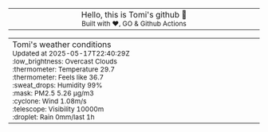 
<div align="center">
<table>
<tbody>
<td align="center">
<img width="2000" height="0"><br>
Hello, this is Tomi's github 👋<br>
<sup>Built with ❤️, GO & Github Actions</sup><br>
<img width="2000" height="0">
</td>
</tbody>
</table>
</div>
<table>
<tbody>
<td align="left">
<img width="2000" height="0"><br>
Tomi's weather conditions<br>
<sup>Updated at 2025-05-17T22:40:29Z</sup><br>
<sup>:low_brightness: Overcast Clouds</sup><br>
<sup>:thermometer: Temperature 29.7 </sup><br>
<sup>:thermometer: Feels like 36.7</sup><br>
<sup>:sweat_drops: Humidity 99%</sup><br>
<sup>:mask: PM2.5 5.26 μg/m3</sup><br>
<sup>:cyclone: Wind 1.08m/s </sup><br>
<sup>:telescope: Visibility 10000m </sup><br>
<sup>:droplet: Rain 0mm/last 1h </sup><br>
<img width="2000" height="0">
</td>
<td align="left">
<img width="2000" height="0"><br>
<br>
<img width="2000" height="0">
</td>
</tbody>
</table>
</div>
    